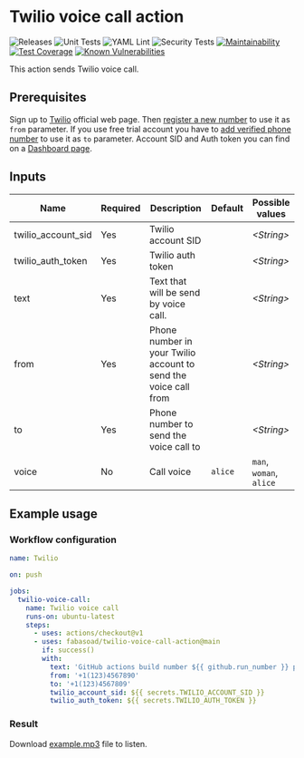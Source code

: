 # Twilio voice call action

![Releases](https://img.shields.io/github/v/release/fabasoad/twilio-voice-call-action?include_prereleases)
![Unit Tests](https://github.com/fabasoad/twilio-voice-call-action/workflows/Unit%20Tests/badge.svg)
![YAML Lint](https://github.com/fabasoad/twilio-voice-call-action/workflows/YAML%20Lint/badge.svg)
![Security Tests](https://github.com/fabasoad/twilio-voice-call-action/workflows/Security%20Tests/badge.svg)
[![Maintainability](https://api.codeclimate.com/v1/badges/99ae71f3775872bc4338/maintainability)](https://codeclimate.com/github/fabasoad/twilio-voice-call-action/maintainability)
[![Test Coverage](https://api.codeclimate.com/v1/badges/99ae71f3775872bc4338/test_coverage)](https://codeclimate.com/github/fabasoad/twilio-voice-call-action/test_coverage)
[![Known Vulnerabilities](https://snyk.io/test/github/fabasoad/twilio-voice-call-action/badge.svg?targetFile=package.json)](https://snyk.io/test/github/fabasoad/twilio-voice-call-action?targetFile=package.json)

This action sends Twilio voice call.

## Prerequisites

Sign up to [Twilio](https://twilio.com) official web page. Then [register a new
number](https://www.twilio.com/console/voice/numbers) to use it as `from` parameter.
If you use free trial account you have to [add verified phone number](https://support.twilio.com/hc/en-us/articles/223180048-Adding-a-Verified-Phone-Number-or-Caller-ID-with-Twilio)
to use it as `to` parameter. Account SID and Auth token you can find on a [Dashboard
page](https://www.twilio.com/console).

## Inputs

| Name               | Required | Description                                                     | Default | Possible values         |
|--------------------|----------|-----------------------------------------------------------------|---------|-------------------------|
| twilio_account_sid | Yes      | Twilio account SID                                              |         | _&lt;String&gt;_        |
| twilio_auth_token  | Yes      | Twilio auth token                                               |         | _&lt;String&gt;_        |
| text               | Yes      | Text that will be send by voice call.                           |         | _&lt;String&gt;_        |
| from               | Yes      | Phone number in your Twilio account to send the voice call from |         | _&lt;String&gt;_        |
| to                 | Yes      | Phone number to send the voice call to                          |         | _&lt;String&gt;_        |
| voice              | No       | Call voice                                                      | `alice` | `man`, `woman`, `alice` |

## Example usage

### Workflow configuration

```yaml
name: Twilio

on: push

jobs:
  twilio-voice-call:
    name: Twilio voice call
    runs-on: ubuntu-latest
    steps:
      - uses: actions/checkout@v1
      - uses: fabasoad/twilio-voice-call-action@main
        if: success()
        with:
          text: 'GitHub actions build number ${{ github.run_number }} passed successfully.'
          from: '+1(123)4567890'
          to: '+1(123)4567809'
          twilio_account_sid: ${{ secrets.TWILIO_ACCOUNT_SID }}
          twilio_auth_token: ${{ secrets.TWILIO_AUTH_TOKEN }}
```

### Result

Download [example.mp3](https://raw.githubusercontent.com/fabasoad/twilio-voice-call-action/main/example.mp3) file to listen.

